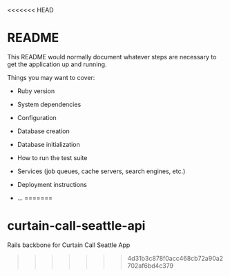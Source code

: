 <<<<<<< HEAD
# README

This README would normally document whatever steps are necessary to get the
application up and running.

Things you may want to cover:

* Ruby version

* System dependencies

* Configuration

* Database creation

* Database initialization

* How to run the test suite

* Services (job queues, cache servers, search engines, etc.)

* Deployment instructions

* ...
=======
# curtain-call-seattle-api
Rails backbone for Curtain Call Seattle App
>>>>>>> 4d31b3c878f0acc468cb72a90a2702af6bd4c379
